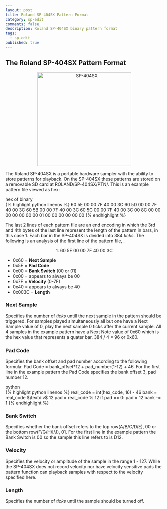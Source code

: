 ```yaml
---
layout: post
title: Roland SP-404SX Pattern Format
category: sp-edit
comments: false
description: Roland SP-404SX binary pattern format
tags:
  - sp-edit
published: true
---
```


## The Roland SP-404SX Pattern Format
<center>
<img src="https://i.imgur.com/hr6Cx6I.jpg" alt="SP-404SX" style="width: 300px;"/>
</center>

The Roland SP-404SX is a portable hardware sampler with the ability to store patterns for playback. On the SP-404SX these patterns are stored on a removable SD card at ROLAND/SP-404SX/PTN/. This is an example pattern file viewed as hex:

<div class="env-header">hex of binary</div>
{% highlight python linenos %}
  60 5E 00 00 7F 40 00 3C
  60 5D 00 00 7F 40 00 3C
  60 5B 00 00 7F 40 00 3C
  60 5C 00 00 7F 40 00 3C
  00 8C 00 00 00 00 00 00 
  00 01 00 00 00 00 00 00
{% endhighlight %}

The last 2 lines of each pattern file are an end encoding in which the 3rd and 4th bytes of the last line represent the length of the pattern in bars, in this case 1. Each bar in the SP-404SX is divided into 384 _ticks_. The following is an analysis of the first line of the pattern file, . 

<center>
1. 60 5E 00 00 7F 40 00 3C   
</center>


- 0x60 = **Next Sample**
- 0x5E = **Pad Code** 
- 0x00 = **Bank Switch** (00 or 01)
- 0x00 = appears to always be 00
- 0x7F = **Velocity** (0-7F)
- 0x40 = appears to always be 40
- 0x003C = **Length**

### Next Sample
Specifies the number of _ticks_ untill the next sample in the pattern should be triggered. For samples played simultaneously all but one have a Next Sample value of 0, play the next sample 0 ticks after the current sample. All 4 samples in the example pattern have a Next Note value of 0x60 which is the hex value that represents a quater bar. 384 / 4 = 96 or 0x60. 
### Pad Code
Specifies the bank offset and pad number according to the following formula: Pad Code = bank_offset*12 + pad_number(1-12) + 46. For the first line in the example pattern the Pad Code specifies the bank offset 3, pad number 12.
<div class="env-header">python</div>
{% highlight python linenos %}
real_code = int(hex_code, 16) - 46
bank = real_code $\textdiv$ 12
pad = real_code % 12
if pad == 0:
	pad = 12
	bank -= 1
{% endhighlight %}

### Bank Switch 
Specifies whether the bank offset refers to the top row(A/B/C/D/E), 00 or the bottom row(F/G/H/I/J), 01. For the first line in the example pattern the Bank Switch is 00 so the sample this line refers to is D12.
### Velocity
Specifies the velocity or amplitude of the sample in the range 1 - 127. While the SP-404SX does not  record velocity nor have velocity sensitive pads the pattern function can playback samples with respect to the velocity specified here.
### Length
Specifies the number of _ticks_ until the sample should be turned off.
